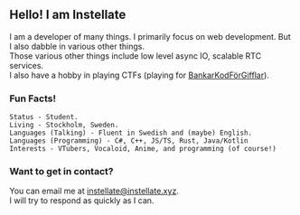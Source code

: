 ## Hello! I am Instellate
I am a developer of many things. I primarily focus on web development. But I also dabble in various other things.  
Those various other things include low level async IO, scalable RTC services.  
I also have a hobby in playing CTFs (playing for [BankarKodFörGifflar](https://giffla.re/)).
### Fun Facts!
```
Status - Student.
Living - Stockholm, Sweden.
Languages (Talking) - Fluent in Swedish and (maybe) English.
Languages (Programming) - C#, C++, JS/TS, Rust, Java/Kotlin
Interests - VTubers, Vocaloid, Anime, and programming (of course!)
```

### Want to get in contact?
You can email me at instellate@instellate.xyz.  
I will try to respond as quickly as I can.
